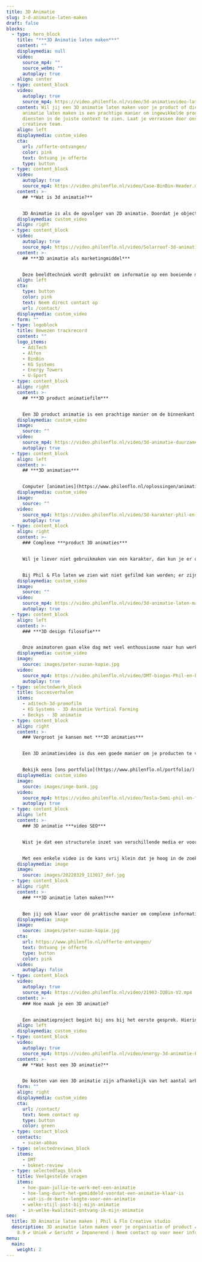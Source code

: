 ```yaml
---
title: 3D Animatie
slug: 3-d-animatie-laten-maken
draft: false
blocks:
  - type: hero_block
    title: "***3D Animatie laten maken***"
    content: ""
    displaymedia: null
    video:
      source_mp4: ""
      source_webm: ""
      autoplay: true
    align: center
  - type: content_block
    video:
      autoplay: true
      source_mp4: https://video.philenflo.nl/video/3d-animatievideo-laten-maken-phil-en-flo.mp4
    content: Wil jij een 3D animatie laten maken voor je product of dienst? Een 3D
      animatie laten maken is een prachtige manier om ingewikkelde producten of
      diensten in de juiste context te zien. Laat je verrassen door ons
      creatieve team.
    align: left
    displaymedia: custom_video
    cta:
      url: /offerte-ontvangen/
      color: pink
      text: Ontvang je offerte
      type: button
  - type: content_block
    video:
      autoplay: true
      source_mp4: https://video.philenflo.nl/video/Case-BinBin-Header.mp4
    content: >-
      ## **Wat is 3d animatie?**


      3D Animatie is als de opvolger van 2D animatie. Doordat je objecten driedimensionaal ontwerpt kan je er als kijker compleet omheen en zelfs erin kijken. Deze ontwerpen kan je vervolgens weergeven in een landschap of wereld die helemaal op maat te maken is. Met 3D animatie geef je de meest complexe producten vorm.
    displaymedia: custom_video
    align: right
  - type: content_block
    video:
      autoplay: true
      source_mp4: https://video.philenflo.nl/video/Solarroof-3d-animatie-Phil-en-Flo.mp4
    content: >-
      ## ***3D animatie als marketingmiddel***


      Deze beeldtechniek wordt gebruikt om informatie op een boeiende manier over te brengen. De kansen die dit biedt voor bedrijven en organisaties zijn enorm. Als jij het namelijk kan bedenken, kunnen wij het vormgeven en in beweging zetten. Dit biedt mogelijkheden op het gebied van productuitleg, productpromotie, en -marketing. Met een animatiefilm weet je zeker dat je een enorme overtuigingskracht hebt, en de meest complexe technieken en producten inzichtelijk maakt.
    align: left
    cta:
      type: button
      color: pink
      text: Neem direct contact op
      url: /contact/
    displaymedia: custom_video
    form: ""
  - type: logoblock
    title: Bewezen trackrecord
    content: ""
    logo_items:
      - AdiTech
      - Alfen
      - BinBin
      - KG Systems
      - Energy Towers
      - U-Sport
  - type: content_block
    align: right
    content: >-
      ## ***3D product animatiefilm***


      Een 3D product animatie is een prachtige manier om de binnenkant van een product goed weer te geven. Of om de werking van het product uit te beelden, op micro niveau of juist op grote afstand. In een eigen gecreëerde omgeving, met decors en landschappen die we speciaal voor jou ontwikkelen. 3D animatiefilms zijn kwalitatief hoogstaande producten die absoluut de aandacht trekken en super realistisch zijn.
    displaymedia: custom_video
    image:
      source: ""
    video:
      source_mp4: https://video.philenflo.nl/video/3d-animatie-duurzame-energie.mp4
      autoplay: true
  - type: content_block
    align: left
    content: >-
      ## ***3D animaties***


      Computer [animaties](https://www.philenflo.nl/oplossingen/animatie-laten-maken/) in marketing en advertising zijn als communicatiemedium een klasse apart. Neem bijvoorbeeld een karakter (poppetje) of een animatie figuur: zij kunnen het hart van iedere (online) video of marketingcampagne vormen. Phil & Flo brengt ze tot leven in een 3D-animatie. Kijk maar naar animatiefilms van Disney, Dreamworks of Netflix, deze animatiefilms hebben levensechte monsters, dieren, mensen en andere fantasiefiguren. Ook een eigen fantasiefiguur voor jouw organisatie? Bel ons voor een vrijblijvend creatief advies gesprek: 085 - 273 8331
    displaymedia: custom_video
    image:
      source: ""
    video:
      source_mp4: https://video.philenflo.nl/video/3d-karakter-phil-en-flo.mp4
      autoplay: true
  - type: content_block
    align: right
    content: >-
      ### Complexe ***product 3D animaties***


      Wil je liever niet gebruikmaken van een karakter, dan kun je er ook voor kiezen om bijvoorbeeld een langdradige powerpoint in een aantrekkelijke 3D animatie te laten vormgeven. Er is waarschijnlijk geen ander medium dan 3D-[animatiefilm](https://www.philenflo.nl/animatiefilm-laten-maken/) die zo snel een visuele samenvatting kan geven of het idee van een complex product kan uitleggen. 3D-animaties zijn dynamisch en weten de aandacht vast te houden.


      Bij Phil & Flo laten we zien wat niet gefilmd kan worden; er zijn voor ons geen grenzen wat je kunt laten zien met 3D renders (computer animatie). Samen met de [voice-over](https://www.philenflo.nl/kennisbank/wat-is-een-voice-over/) en begeleidende teksten zal een animatie duidelijk en verhelderend zijn.
    displaymedia: custom_video
    image:
      source: ""
    video:
      source_mp4: https://video.philenflo.nl/video/3d-animatie-laten-maken-phil-en-flo1.mp4
      autoplay: true
  - type: content_block
    align: left
    content: >-
      ### ***3D design filosofie***


      Onze animatoren gaan elke dag met veel enthousiasme naar hun werk. En dat kan alleen maar, omdat we geloven in onze eigen kracht en onze uitgesproken design filosofie. Een filosofie die aansluit bij onze eigen waarden. Wij geloven namelijk in de kracht van kleur en vormen en om deze te koppelen aan de eigen identiteit van de organisatie waar we de animatiefilms voor produceren. Zo creëren we een gave film die herkenbaar is voor jou organisatie maar die ook duidelijk onderscheidend is. Maak kennis met ons bureau voor meer informatie!
    displaymedia: custom_video
    image:
      source: images/peter-suzan-kopie.jpg
    video:
      source_mp4: https://video.philenflo.nl/video/DMT-biogas-Phil-en-Flo.mp4
      autoplay: true
  - type: selectedwork_block
    title: Succesverhalen
    items:
      - aditech-3d-promofilm
      - KG Systems - 3D Animatie Vertical Farming
      - Beckys - 3D animatie
  - type: content_block
    align: right
    content: >-
      ### Vergroot je kansen met ***3D animaties***


      Een 3D animatievideo is dus een goede manier om je producten te verkopen of een bepaald onderwerp bij je doelgroep duidelijk te maken. Tekeningen zien er levendiger uit in een 3D-animatie en het maakt je boodschap aantrekkelijker en toegankelijker.


      Bekijk eens [ons portfolio](https://www.philenflo.nl/portfolio/) voor meer animatie voorbeelden! Of lees hier meer over [animaties laten maken](https://www.philenflo.nl/oplossingen/employer-branding/).
    displaymedia: custom_video
    image:
      source: images/inge-bank.jpg
    video:
      source_mp4: https://video.philenflo.nl/video/Tesla-Semi-phil-en-flo.mp4
      autoplay: true
  - type: content_block
    align: left
    content: >-
      ### 3D animatie ***video SEO***


      Wist je dat een structurele inzet van verschillende media er voor kan zorgen dat je een goede positie verwerft bij de natuurlijke (organische) zoekresultaten? Met deze zogenoemde Video SEO houden we bij je 3D animatie ook rekening.


      Met een enkele video is de kans vrij klein dat je hoog in de zoekresultaten zal belanden, maar met meerdere video’s die naar elkaar verwijzen of op elkaar aansluiten, wordt dat een heel ander verhaal. Vraag onze specialisten naar de mogelijkheden van 3D animatie en het online verspreiden hier van!
    displaymedia: image
    image:
      source: images/20220329_113017_def.jpg
  - type: content_block
    align: right
    content: >-
      ### ***3D animatie laten maken?***


      Ben jij ook klaar voor dé praktische manier om complexe informatie over te brengen? Bel ons vrijblijvend voor verfrissende inzichten en laat je eigen 3D animatie ontwikkelen! Of informeer eens naar de mogelijkheden van andere vormen videomarketing zoals [2D animaties](https://www.philenflo.nl/2d-animatie/) of een [employer branding video](https://www.philenflo.nl/oplossingen/employer-branding/).
    displaymedia: image
    image:
      source: images/peter-suzan-kopie.jpg
    cta:
      url: https://www.philenflo.nl/offerte-ontvangen/
      text: Ontvang je offerte
      type: button
      color: pink
    video:
      autoplay: false
  - type: content_block
    video:
      autoplay: true
      source_mp4: https://video.philenflo.nl/video/21903-IQBin-V2.mp4
    content: >-
      ### Hoe maak je een 3D animatie?


      Een animatieproject begint bij ons bij het eerste gesprek. Hierin denken we met je mee wat het doel van de animatie moet zijn. Dit is misschien wel het belangrijkste onderdeel van een samenwerking. Waarom? Omdat de stijl, toon, lengte en voice-over hierop moeten aansluiten. Zo heeft een 3D instructieanimatie een totaal andere insteek dan een geanimeerde promotie animatie. Laat ons met je meedenken, en laat weten wat jouw doelen zijn!
    align: left
    displaymedia: custom_video
  - type: content_block
    video:
      autoplay: true
      source_mp4: https://video.philenflo.nl/video/energy-3d-animatie-Phil-en-flo.mp4
    content: >-
      ## **Wat kost een 3D animatie?**


      De kosten van een 3D animatie zijn afhankelijk van het aantal arbeidsuren dat in het maken van de 3d animatie zit. Het aantal uren is weer afhankelijk van de totale lengte van de animatie en de complexiteit van de stijl. Om een goed beeld te geven van een kostenplaatje kan je nadenken over de hoeveelheid objecten die worden vormgegeven, en de omgevingen en landschappen waarin de objecten worden gevisualiseerd. Daarnaast denk je na over de lengte van de film. Graag voorzien we je van advies en creatieve input, neem contact met ons op voor een kennismaking.
    form: ""
    align: right
    displaymedia: custom_video
    cta:
      url: /contact/
      text: Neem contact op
      type: button
      color: green
  - type: contact_block
    contacts:
      - suzan-abbas
  - type: selectedreviews_block
    items:
      - DMT
      - boknet-review
  - type: selectedfaqs_block
    title: Veelgestelde vragen
    items:
      - hoe-gaan-jullie-te-werk-met-een-animatie
      - hoe-lang-duurt-het-gemiddeld-voordat-een-animatie-klaar-is
      - wat-is-de-beste-lengte-voor-een-animatie
      - welke-stijl-past-bij-mijn-animatie
      - in-welke-kwaliteit-ontvang-ik-mijn-animatie
seo:
  title: 3D Animatie laten maken | Phil & Flo Creative studio
  description: 3D animatie laten maken voor je organisatie of product ✔ Klantscore
    8.9 ✔ Uniek ✔ Gericht ✔ Imponerend | Neem contact op voor meer informatie
menu:
  main:
    weight: 2
---
```

